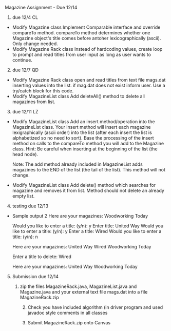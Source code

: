 Magazine Assignment - Due 12/14

1) due 12/4 CL
- Modify Magazine class
  Implement Comparable interface and override compareTo method. 
  compareTo method determines whether one Magazine object's title 
  comes before antoher lexicographically (ascii). Only change needed.
- Modify Magazine Rack class
  Instead of hardcoding values, create loop to prompt and read titles from 
  user input as long as user wants to continue.

2) due 12/7 QD
- Modify Magazine Rack class
  open and read titles from text file mags.dat inserting values into the list.
  if mag.dat does not exist inform user. Use a try/catch block for this code.
- Modify MagazineList class
  Add deleteAll() method to delete all magazines from list. 


3) due 12/11 LZ
- Modify MagazineList class
  Add an insert method/operation into the MagazineList class. Your insert method 
  will insert each magazine lexigraphically (ascii order) into the list (after 
  each insert the list is alphabetized so no need to sort).  Base the processing 
  of the insert method on calls to the compareTo method you will add to the Magazine 
  class. Hint:  Be careful when inserting at the beginning of the list (the head node).

  Note: The add method already included in MagazineList adds magazines to the END of the 
        list (the tail of the list). This method will not change.

- Modify MagazineList class
  Add delete() method which searches for magazine and removes it from list. 
  Method should not delete an already empty list.

4) testing due 12/13
- Sample output 2
	Here are your magazines:
	Woodworking Today

	Would you like to enter a title: (y/n): y
	Enter title: United Way
	Would you like to enter a title: (y/n): y
	Enter a title: Wired
	Would you like to enter a title: (y/n): n

	Here are your magazines:
	United Way
	Wired
	Woodworking Today

	Enter a title to delete: Wired

	Here are your magazines:
	United Way
	Woodworking Today	


5) Submission due 12/14

	1) zip the files MagazineRack.java, MagazineList.java and Magazine.java
           and your external text file mags.dat into a file MagazineRack.zip 

        2) Check you have included algorithm (in driver program and used 
           javadoc style comments in all classes

        3)  Submit MagazineRack.zip onto Canvas


